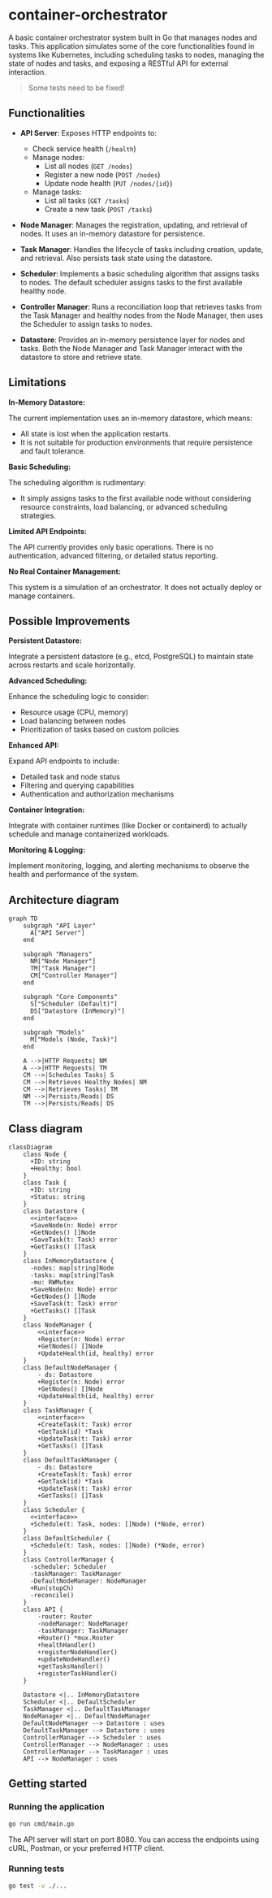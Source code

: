# container-orchestrator
A basic container orchestrator system built in Go that manages nodes and tasks. This application simulates some of the core functionalities found in systems like Kubernetes, including scheduling tasks to nodes, managing the state of nodes and tasks, and exposing a RESTful API for external interaction.

> Some tests need to be fixed!

## Functionalities

- **API Server**:
  Exposes HTTP endpoints to:
  - Check service health (`/health`)
  - Manage nodes:
    - List all nodes (`GET /nodes`)
    - Register a new node (`POST /nodes`)
    - Update node health (`PUT /nodes/{id}`)
  - Manage tasks:
    - List all tasks (`GET /tasks`)
    - Create a new task (`POST /tasks`)

- **Node Manager**: Manages the registration, updating, and retrieval of nodes. It uses an in-memory datastore for persistence.

- **Task Manager**: Handles the lifecycle of tasks including creation, update, and retrieval. Also persists task state using the datastore.

- **Scheduler**: Implements a basic scheduling algorithm that assigns tasks to nodes. The default scheduler assigns tasks to the first available healthy node.

- **Controller Manager**: Runs a reconciliation loop that retrieves tasks from the Task Manager and healthy nodes from the Node Manager, then uses the Scheduler to assign tasks to nodes.

- **Datastore**: Provides an in-memory persistence layer for nodes and tasks. Both the Node Manager and Task Manager interact with the datastore to store and retrieve state.

## Limitations

**In-Memory Datastore:**

The current implementation uses an in-memory datastore, which means:

- All state is lost when the application restarts.
- It is not suitable for production environments that require persistence and fault tolerance.

**Basic Scheduling:**

The scheduling algorithm is rudimentary:

- It simply assigns tasks to the first available node without considering resource constraints, load balancing, or advanced scheduling strategies.

**Limited API Endpoints:**

The API currently provides only basic operations. There is no authentication, advanced filtering, or detailed status reporting.

**No Real Container Management:**

This system is a simulation of an orchestrator. It does not actually deploy or manage containers.

## Possible Improvements

**Persistent Datastore:**

Integrate a persistent datastore (e.g., etcd, PostgreSQL) to maintain state across restarts and scale horizontally.

**Advanced Scheduling:**

Enhance the scheduling logic to consider:

- Resource usage (CPU, memory)
- Load balancing between nodes
- Prioritization of tasks based on custom policies

**Enhanced API:**

Expand API endpoints to include:

- Detailed task and node status
- Filtering and querying capabilities
- Authentication and authorization mechanisms

**Container Integration:**

Integrate with container runtimes (like Docker or containerd) to actually schedule and manage containerized workloads.

**Monitoring & Logging:**

Implement monitoring, logging, and alerting mechanisms to observe the health and performance of the system.

## Architecture diagram

```mermaid
graph TD
    subgraph "API Layer"
      A["API Server"]
    end

    subgraph "Managers"
      NM["Node Manager"]
      TM["Task Manager"]
      CM["Controller Manager"]
    end

    subgraph "Core Components"
      S["Scheduler (Default)"]
      DS["Datastore (InMemory)"]
    end

    subgraph "Models"
      M["Models (Node, Task)"]
    end

    A -->|HTTP Requests| NM
    A -->|HTTP Requests| TM
    CM -->|Schedules Tasks| S
    CM -->|Retrieves Healthy Nodes| NM
    CM -->|Retrieves Tasks| TM
    NM -->|Persists/Reads| DS
    TM -->|Persists/Reads| DS
```

## Class diagram

```mermaid
classDiagram
    class Node {
      +ID: string
      +Healthy: bool
    }
    class Task {
      +ID: string
      +Status: string
    }
    class Datastore {
      <<interface>>
      +SaveNode(n: Node) error
      +GetNodes() []Node
      +SaveTask(t: Task) error
      +GetTasks() []Task
    }
    class InMemoryDatastore {
      -nodes: map[string]Node
      -tasks: map[string]Task
      -mu: RWMutex
      +SaveNode(n: Node) error
      +GetNodes() []Node
      +SaveTask(t: Task) error
      +GetTasks() []Task
    }
    class NodeManager {
        <<interface>>
        +Register(n: Node) error
        +GetNodes() []Node
        +UpdateHealth(id, healthy) error
    }
    class DefaultNodeManager {
        - ds: Datastore
        +Register(n: Node) error
        +GetNodes() []Node
        +UpdateHealth(id, healthy) error
    }
    class TaskManager {
        <<interface>>
        +CreateTask(t: Task) error
        +GetTask(id) *Task
        +UpdateTask(t: Task) error
        +GetTasks() []Task
    }
    class DefaultTaskManager {
        - ds: Datastore
        +CreateTask(t: Task) error
        +GetTask(id) *Task
        +UpdateTask(t: Task) error
        +GetTasks() []Task
    }
    class Scheduler {
      <<interface>>
      +Schedule(t: Task, nodes: []Node) (*Node, error)
    }
    class DefaultScheduler {
      +Schedule(t: Task, nodes: []Node) (*Node, error)
    }
    class ControllerManager {
      -scheduler: Scheduler
      -taskManager: TaskManager
      -DefaultNodeManager: NodeManager
      +Run(stopCh)
      -reconcile()
    }
    class API {
        -router: Router
        -nodeManager: NodeManager
        -taskManager: TaskManager
        +Router() *mux.Router
        +healthHandler()
        +registerNodeHandler()
        +updateNodeHandler()
        +getTasksHandler()
        +registerTaskHandler()
    }
    
    Datastore <|.. InMemoryDatastore
    Scheduler <|.. DefaultScheduler
    TaskManager <|.. DefaultTaskManager
    NodeManager <|.. DefaultNodeManager
    DefaultNodeManager --> Datastore : uses
    DefaultTaskManager --> Datastore : uses
    ControllerManager --> Scheduler : uses
    ControllerManager --> NodeManager : uses
    ControllerManager --> TaskManager : uses
    API --> NodeManager : uses
```

## Getting started

### Running the application

```bash
go run cmd/main.go
```

The API server will start on port 8080. You can access the endpoints using cURL, Postman, or your preferred HTTP client.

### Running tests

```bash
go test -v ./...
```